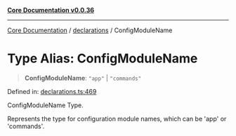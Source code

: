 [**Core Documentation v0.0.36**](../../README.md)

***

[Core Documentation](../../modules.md) / [declarations](../README.md) / ConfigModuleName

# Type Alias: ConfigModuleName

> **ConfigModuleName**: `"app"` \| `"commands"`

Defined in: [declarations.ts:469](https://github.com/stonemjs/core/blob/9f959fbf0878444ad50749e09c8b1ee612a83d71/src/declarations.ts#L469)

ConfigModuleName Type.

Represents the type for configuration module names, which can be 'app' or 'commands'.
